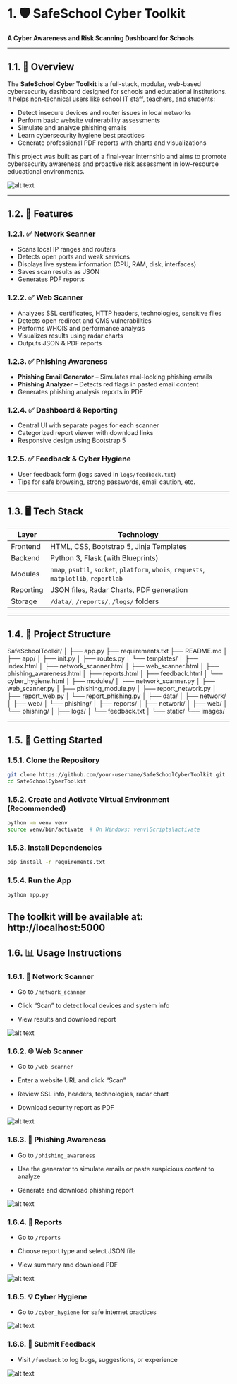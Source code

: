 # 1. 🛡️ SafeSchool Cyber Toolkit

**A Cyber Awareness and Risk Scanning Dashboard for Schools**

---

## 1.1. 📌 Overview

The **SafeSchool Cyber Toolkit** is a full-stack, modular, web-based cybersecurity dashboard designed for schools and educational institutions. It helps non-technical users like school IT staff, teachers, and students:
- Detect insecure devices and router issues in local networks
- Perform basic website vulnerability assessments
- Simulate and analyze phishing emails
- Learn cybersecurity hygiene best practices
- Generate professional PDF reports with charts and visualizations

This project was built as part of a final-year internship and aims to promote cybersecurity awareness and proactive risk assessment in low-resource educational environments.

![alt text](<Screenshot 2025-07-05 193244.png>)

---

## 1.2. 🎯 Features

### 1.2.1. ✅ Network Scanner
- Scans local IP ranges and routers
- Detects open ports and weak services
- Displays live system information (CPU, RAM, disk, interfaces)
- Saves scan results as JSON
- Generates PDF reports

### 1.2.2. ✅ Web Scanner
- Analyzes SSL certificates, HTTP headers, technologies, sensitive files
- Detects open redirect and CMS vulnerabilities
- Performs WHOIS and performance analysis
- Visualizes results using radar charts
- Outputs JSON & PDF reports

### 1.2.3. ✅ Phishing Awareness
- **Phishing Email Generator** – Simulates real-looking phishing emails
- **Phishing Analyzer** – Detects red flags in pasted email content
- Generates phishing analysis reports in PDF

### 1.2.4. ✅ Dashboard & Reporting
- Central UI with separate pages for each scanner
- Categorized report viewer with download links
- Responsive design using Bootstrap 5

### 1.2.5. ✅ Feedback & Cyber Hygiene
- User feedback form (logs saved in `logs/feedback.txt`)
- Tips for safe browsing, strong passwords, email caution, etc.

---

## 1.3. 🖥️ Tech Stack

| Layer        | Technology                            |
|--------------|----------------------------------------|
| Frontend     | HTML, CSS, Bootstrap 5, Jinja Templates |
| Backend      | Python 3, Flask (with Blueprints)       |
| Modules      | `nmap`, `psutil`, `socket`, `platform`, `whois`, `requests`, `matplotlib`, `reportlab` |
| Reporting    | JSON files, Radar Charts, PDF generation |
| Storage      | `/data/`, `/reports/`, `/logs/` folders |

---

## 1.4. 📁 Project Structure

SafeSchoolToolkit/
│
├── app.py
├── requirements.txt
├── README.md
│
├── app/
│ ├── init.py
│ ├── routes.py
│ └── templates/
│   ├── index.html
│   ├── network_scanner.html
│   ├── web_scanner.html
│   ├── phishing_awareness.html
│   ├── reports.html
│   ├── feedback.html
│   └── cyber_hygiene.html
│
├── modules/
│ ├── network_scanner.py
│ ├── web_scanner.py
│ ├── phishing_module.py
│ ├── report_network.py
│ ├── report_web.py
│ └── report_phishing.py
│
├── data/
│ ├── network/
│ ├── web/
│ └── phishing/
│
├── reports/
│ ├── network/
│ ├── web/
│ └── phishing/
│
├── logs/
│ └── feedback.txt
│
└── static/
└── images/


---

## 1.5. 🚀 Getting Started

### 1.5.1. Clone the Repository
```bash
git clone https://github.com/your-username/SafeSchoolCyberToolkit.git
cd SafeSchoolCyberToolkit
```

### 1.5.2. Create and Activate Virtual Environment (Recommended)
```bash
python -m venv venv
source venv/bin/activate  # On Windows: venv\Scripts\activate
```

### 1.5.3. Install Dependencies
```bash
pip install -r requirements.txt
```

### 1.5.4. Run the App
```bash
python app.py
```
The toolkit will be available at: http://localhost:5000
---

## 1.6. 📊 Usage Instructions

### 1.6.1. 📡 Network Scanner
- Go to `/network_scanner`

- Click “Scan” to detect local devices and system info

- View results and download report

![alt text](<Screenshot 2025-07-03 212235.png>)

### 1.6.2. 🌐 Web Scanner
- Go to `/web_scanner`

- Enter a website URL and click “Scan”

- Review SSL info, headers, technologies, radar chart

- Download security report as PDF

![alt text](<Screenshot 2025-07-03 213211.png>)

### 1.6.3. 🧪 Phishing Awareness
- Go to `/phishing_awareness`

- Use the generator to simulate emails or paste suspicious content to analyze

- Generate and download phishing report

![alt text](<Screenshot 2025-07-05 195928.png>)

### 1.6.4. 📁 Reports
- Go to `/reports`

- Choose report type and select JSON file

- View summary and download PDF

![alt text](<Screenshot 2025-07-03 214440.png>)

### 1.6.5. 💡 Cyber Hygiene
- Go to `/cyber_hygiene` for safe internet practices

![alt text](<Screenshot 2025-07-03 214902.png>)

### 1.6.6. 📝 Submit Feedback
- Visit `/feedback` to log bugs, suggestions, or experience

![alt text](<Screenshot 2025-07-03 214805.png>)





